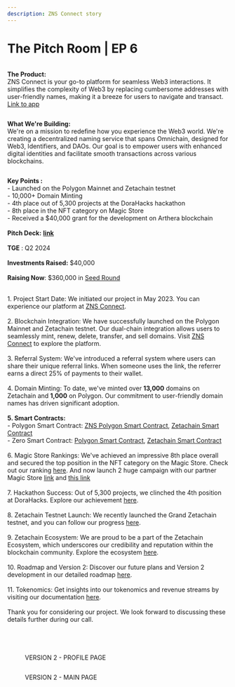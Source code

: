 ```yaml
---
description: ZNS Connect story
---
```


# The Pitch Room | EP 6

<figure><img src="../.gitbook/assets/Poster Twitter 24 (2).jpg" alt=""><figcaption></figcaption></figure>

&#x20;**The Product:**\
ZNS Connect is your go-to platform for seamless Web3 interactions. It simplifies the complexity of Web3 by replacing cumbersome addresses with user-friendly names, making it a breeze for users to navigate and transact.\
[Link to app](https://app.znsconnect.io/)



<figure><img src="../.gitbook/assets/slide 10.png" alt=""><figcaption></figcaption></figure>

**What We're Building:**\
We're on a mission to redefine how you experience the Web3 world. We're creating a decentralized naming service that spans Omnichain, designed for Web3, Identifiers, and DAOs. Our goal is to empower users with enhanced digital identities and facilitate smooth transactions across various blockchains.



<figure><img src="../.gitbook/assets/slide 01.png" alt=""><figcaption></figcaption></figure>

**Key Points :**\
\- Launched on the Polygon Mainnet and Zetachain testnet\
\- 10,000+ Domain Minting\
\- 4th place out of 5,300 projects at the DoraHacks hackathon\
\- 8th place in the NFT category on Magic Store\
\- Received a $40,000 grant for the development on Arthera blockchain\
\
&#x20;**Pitch Deck:** [**link**](https://docs.znsconnect.io/pitch-deck)\
\
&#x20;**TGE** : Q2 2024\
\
**Investments Raised:** $40,000\
\
**Raising Now**: $360,000 in [Seed Round](https://docs.znsconnect.io/tokenomics-and-revenue-streams)

\
1\. Project Start Date: We initiated our project in May 2023. You can experience our platform at [ZNS Connect](https://app.znsconnect.io/).\
\
2\. Blockchain Integration: We have successfully launched on the Polygon Mainnet and Zetachain testnet. Our dual-chain integration allows users to seamlessly mint, renew, delete, transfer, and sell domains. Visit [ZNS Connect](https://app.znsconnect.io/my-domains/2?tld=zeta) to explore the platform.\
\
3\. Referral System: We've introduced a referral system where users can share their unique referral links. When someone uses the link, the referrer earns a direct 25% of payments to their wallet.\
\
4\. Domain Minting: To date, we've minted over **13,000** domains on Zetachain and **1,000** on Polygon. Our commitment to user-friendly domain names has driven significant adoption.\
\
**5. Smart Contracts:**\
\- Polygon Smart Contract: [ZNS Polygon Smart Contract](https://polygonscan.com/token/0x4D880B6ccc60AB31C20eec96be6b47BE4B28Bc2A), [Zetachain Smart Contract](https://zetachain-athens-3.blockscout.com/token/0xe1e33AeaCdCC0526BeF6985155e8a108D83D1B61)\
\- Zero Smart Contract: [Polygon Smart Contract](https://polygonscan.com/token/0x2613702fa854dE61c67384C3b787D0795b4481a0), [Zetachain Smart Contract](https://zetachain-athens-3.blockscout.com/token/0xc9AB3aAbfe5C56Fb9e9e63E7d199940588E55c24)\
\
6\. Magic Store Rankings: We've achieved an impressive 8th place overall and secured the top position in the NFT category on the Magic Store. Check out our ranking [here](https://magic.store/app/zns-connect). And now launch 2 huge campaign with our partner Magic Store [link](./) and [this link](./)\
\
7\. Hackathon Success: Out of 5,300 projects, we clinched the 4th position at DoraHacks. Explore our achievement [here](https://dorahacks.io/buidl).\
\
8\. Zetachain Testnet Launch: We recently launched the Grand Zetachain testnet, and you can follow our progress [here](https://app.questn.com/event/814810039426527239).\
\
9\. Zetachain Ecosystem: We are proud to be a part of the Zetachain Ecosystem, which underscores our credibility and reputation within the blockchain community. Explore the ecosystem [here](https://www.zetachain.com/ecosystem).\
\
10\. Roadmap and Version 2: Discover our future plans and Version 2 development in our detailed roadmap [here](https://docs.znsconnect.io/roadmap-and-future-development).\
\
11\. Tokenomics: Get insights into our tokenomics and revenue streams by visiting our documentation [here](https://docs.znsconnect.io/tokenomics-and-revenue-streams).\
\
Thank you for considering our project. We look forward to discussing these details further during our call.

<figure><img src="../.gitbook/assets/slide 14.png" alt=""><figcaption></figcaption></figure>



<figure><img src="../.gitbook/assets/slide 15.png" alt=""><figcaption></figcaption></figure>



<figure><img src="../.gitbook/assets/slide 11.png" alt=""><figcaption></figcaption></figure>





<figure><img src="../.gitbook/assets/Group 8.png" alt=""><figcaption><p>VERSION 2 - PROFILE PAGE</p></figcaption></figure>





<figure><img src="../.gitbook/assets/Group 10.png" alt=""><figcaption><p>VERSION 2 - MAIN PAGE</p></figcaption></figure>
